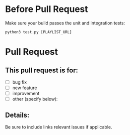 # Before Pull Request 

Make sure your build passes the unit and integration tests:
```
python3 test.py [PLAYLIST_URL]
```

# Pull Request

## This pull request is for: 
- [ ] bug fix
- [ ] new feature
- [ ] improvement
- [ ] other (specify below):

## Details:
Be sure to include links relevant issues if applicable.
